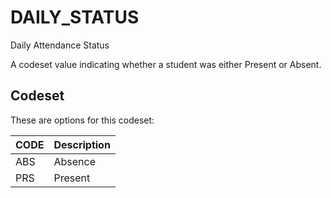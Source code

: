 
# DAILY_STATUS

Daily Attendance Status

A codeset value indicating whether a student was either Present or Absent.

## Codeset

These are options for this codeset:

| CODE   | Description   |
|--------|---------------|
| ABS    | Absence       |
| PRS    | Present       |

    